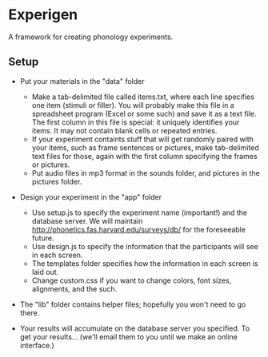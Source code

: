 # Experigen

A framework for creating phonology experiments.



## Setup

* Put your materials in the "data" folder
  - Make a tab-delimited file called items.txt, where each line specifies one item (stimuli or filler). You will probably make this file
    in a spreadsheet program (Excel or some such) and save it as a text file. The first column in this file is special: 
    it uniquely identifies your items. It may not contain blank cells or repeated entries.
  - If your experiment containts stuff that will get randomly paired with your items, such as 
    frame sentences or pictures, make tab-delimited text files for those, again with the first column specifying the frames or pictures.
  - Put audio files in mp3 format in the sounds folder, and pictures in the pictures folder.

* Design your experiment in the "app" folder

  - Use setup.js to specify the experiment name (important!) and the database server. We will maintain
    http://phonetics.fas.harvard.edu/surveys/db/ for the foreseeable future. 
  - Use design.js to specify the information that the participants will see in each screen. 
  - The templates folder specifies how the information in each screen is laid out.
  - Change custom.css if you want to change colors, font sizes, alignments, and the such.

* The "lib" folder contains helper files; hopefully you won't need to go there. 

* Your results will accumulate on the database server you specified. To get your results... (we'll email them to you until we make an 
  online interface.)

